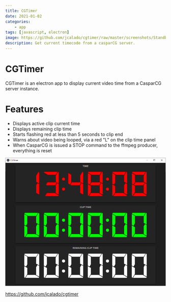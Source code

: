 ```yaml
---
title: CGTimer
date: 2021-01-02
categories:
    - app
tags: [javascript, electron]
image: https://github.com/jcalado/cgtimer/raw/master/screenshots/Standby.png
description: Get current timecode from a casparCG server.
---
```


# CGTimer

CGTimer is an electron app to display current video time from a CasparCG server instance.  

# Features

 - Displays active clip current time
 - Displays remaining clip time
 - Starts flashing red at less than 5 seconds to clip end
 - Warns about video being looped, via a red "L" on the clip time panel
 - When CasparCG is issued a STOP command to the ffmpeg producer, everything is reset

![preview](https://github.com/jcalado/cgtimer/raw/master/screenshots/Standby.png)

https://github.com/jcalado/cgtimer